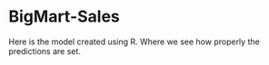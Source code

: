 # BigMart-Sales
Here is the model created using R. Where we see how properly the predictions are set.
